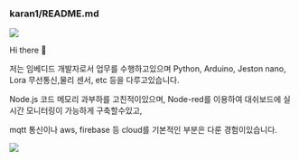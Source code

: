 ### karan1/README.md


<img src="https://img.shields.io/badge/seoyouwon96@gmail.com-EA4335?style=flat-square&logo=Gmail&logoColor=white"/>

Hi there 👋 

저는 임베디드 개발자로서 업무를 수행하고있으며 Python, Arduino, Jeston nano, Lora 무선통신,물리 센서, etc 등을 다루고있습니다.

Node.js 코드 메모리 과부하를 고친적이있으며, Node-red를 이용하여 대쉬보드에 실시간 모니터링이 가능하게 구축할수있고,

mqtt 통신이나 aws, firebase 등 cloud를 기본적인 부분은 다룬 경험이있습니다.

<img src="https://img.shields.io/badge/Arduino-2300979D?style=flat-square&logo=Arduino&logoColor=white"/>
